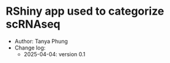 # RShiny app used to categorize scRNAseq 
- Author: Tanya Phung
- Change log: 
    - 2025-04-04: version 0.1